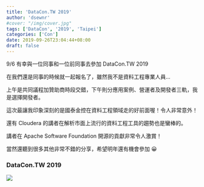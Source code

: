 ```yaml
---
title: 'DataCon.TW 2019'
author: 'dsewnr'
#cover: "/img/cover.jpg"
tags: ['DataCon', '2019', 'Taipei']
categories: ['Con']
date: 2019-09-26T23:04:44+08:00
draft: false
---
```


9/6 有幸與一位同事和一位前同事去參加 DataCon.TW 2019

<!--more-->

在我們還是同事的時候就一起報名了，雖然我不是資料工程專業人員…

上午是共同議程加贊助商時段交錯，下午則分應用案例、營運者及開發者三軌，我是選擇開發者。

這次最讓我印象深刻的是國泰金控在資料工程領域走的好前面喔！令人非常意外！

還有 Cloudera 的講者在解析市面上流行的資料工程工具的趨勢也是蠻棒的。

講者在 Apache Software Foundation 開源的貢獻非常令人激賞！

當然還聽到很多其他非常不錯的分享，希望明年還有機會參加 😀

### DataCon.TW 2019

![](/images/datacon-2019.jpg)
